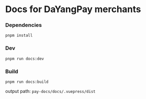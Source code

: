 # Docs for DaYangPay merchants

### Dependencies

```shell
pnpm install
```

### Dev

```shell
pnpm run docs:dev
```

### Build

```shell
pnpm run docs:build
```

output path: `pay-docs/docs/.vuepress/dist`
